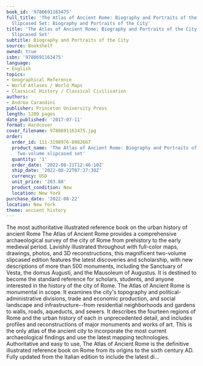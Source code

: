 ```yaml
---
book_id: '9780691163475'
full_title: 'The Atlas of Ancient Rome: Biography and Portraits of the City - Two-Volume
  Slipcased Set: Biography and Portraits of the City'
title: 'The Atlas of Ancient Rome: Biography and Portraits of the City - Two-Volume
  Slipcased Set'
subtitle: Biography and Portraits of the City
source: Bookshelf
owned: true
isbn: '9780691163475'
language:
- English
topics:
- Geographical Reference
- World Atlases / World Maps
- Classical History / Classical Civilisation
authors:
- Andrea Carandini
publisher: Princeton University Press
length: 1280 pages
date_published: '2017-07-11'
format: Hardcover
cover_filename: 9780691163475.jpg
order:
  order_id: 111-3198976-8982667
  product_name: 'The Atlas of Ancient Rome: Biography and Portraits of the City -
    Two-volume slipcased set'
  quantity: '1'
  order_date: '2022-08-21T12:46:10Z'
  ship_date: '2022-08-22T07:37:38Z'
  currency: USD
  unit_price: '203.88'
  product_condition: New
  location: New York
purchase_date: '2022-08-22'
location: New York
theme: ancient history
---
```

The most authoritative illustrated reference book on the urban history of ancient Rome
The Atlas of Ancient Rome provides a comprehensive archaeological survey of the city of Rome from prehistory to the early medieval period. Lavishly illustrated throughout with full-color maps, drawings, photos, and 3D reconstructions, this magnificent two-volume slipcased edition features the latest discoveries and scholarship, with new descriptions of more than 500 monuments, including the Sanctuary of Vesta, the domus Augusti, and the Mausoleum of Augustus. It is destined to become the standard reference for scholars, students, and anyone interested in the history of the city of Rome.
The Atlas of Ancient Rome is monumental in scope. It examines the city's topography and political-administrative divisions, trade and economic production, and social landscape and infrastructure--from residential neighborhoods and gardens to walls, roads, aqueducts, and sewers. It describes the fourteen regions of Rome and the urban history of each in unprecedented detail, and includes profiles and reconstructions of major monuments and works of art. This is the only atlas of the ancient city to incorporate the most current archaeological findings and use the latest mapping technologies.
Authoritative and easy to use, The Atlas of Ancient Rome is the definitive illustrated reference book on Rome from its origins to the sixth century AD.
Fully updated from the Italian edition to include the latest di...
